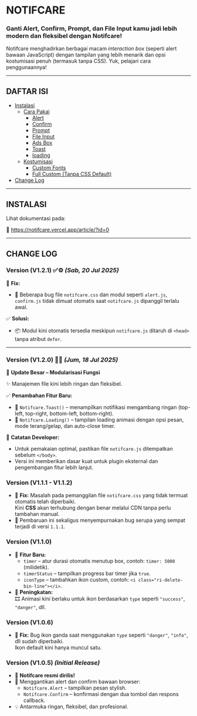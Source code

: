 # NOTIFCARE

### Ganti Alert, Confirm, Prompt, dan File Input kamu jadi lebih modern dan fleksibel dengan **Notifcare**!

Notifcare menghadirkan berbagai macam *interaction box* (seperti alert bawaan JavaScript) dengan tampilan yang lebih menarik dan opsi kostumisasi penuh (termasuk tanpa CSS). Yuk, pelajari cara penggunaannya!

---

## DAFTAR ISI
- [Instalasi](#instalasi)
  - [Cara Pakai](#penggunaan)
    - [Alert](#alert)
    - [Confirm](#confirm)
    - [Prompt](#prompt)
    - [File Input](#file-input)
    - [Ads Box](#ads)
    - [Toast](#toast)
    - [loading](#loading)
  - [Kostumisasi](#kostumisasi)
    - [Custom Fonts](#ganti-font)
    - [Full Custom (Tanpa CSS Default)](#full-custom)
- [Change Log](#change-log)

---

## INSTALASI

Lihat dokumentasi pada:

📄 https://notifcare.vercel.app/article/?id=0

---

## CHANGE LOG

### Version (V1.2.1) ✅⚙️ *(Sab, 20 Jul 2025)*

🔧 **Fix:**
- 🚫 Beberapa bug file `notifcare.css` dan modul seperti `alert.js`, `confirm.js` tidak dimuat otomatis saat `notifcare.js` dipanggil terlalu awal.

✅ **Solusi:**
- 📦 Modul kini otomatis tersedia meskipun `notifcare.js` ditaruh di `<head>` tanpa atribut `defer`.

---

### Version (V1.2.0) 🎯🔥 *(Jum, 18 Jul 2025)*

🚀 **Update Besar – Modularisasi Fungsi**

✨ Manajemen file kini lebih ringan dan fleksibel.

✅ **Penambahan Fitur Baru:**
- 🔸 `Notifcare.Toast()` – menampilkan notifikasi mengambang ringan (top-left, top-right, bottom-left, bottom-right).
- 🔸 `Notifcare.Loading()` – tampilan loading animasi dengan opsi pesan, mode terang/gelap, dan auto-close timer.

📌 **Catatan Developer:**
- Untuk pemakaian optimal, pastikan file `notifcare.js` ditempatkan sebelum `</body>`.
- Versi ini memberikan dasar kuat untuk plugin eksternal dan pengembangan fitur lebih lanjut.

### Version (V1.1.1 - V1.1.2)
- 🔧 **Fix:** Masalah pada pemanggilan file `notifcare.css` yang tidak termuat otomatis telah diperbaiki.  
  Kini **CSS** akan terhubung dengan benar melalui CDN tanpa perlu tambahan manual.
- 🔁 Pembaruan ini sekaligus menyempurnakan bug serupa yang sempat terjadi di versi `1.1.1`.

### Version (V1.1.0)
- 🌟 **Fitur Baru:**
  - `timer` – atur durasi otomatis menutup box, contoh: `timer: 5000` (milidetik).
  - `timerStatus` – tampilkan progress bar timer jika `true`.
  - `iconType` – tambahkan ikon custom, contoh: `<i class="ri-delete-bin-line"></i>`.
- 🔁 **Peningkatan:**  
  🎞️ Animasi kini berlaku untuk ikon berdasarkan `type` seperti `"success"`, `"danger"`, dll.

### Version (V1.0.6)
- 🔧 **Fix:** Bug ikon ganda saat menggunakan `type` seperti `"danger"`, `"info"`, dll sudah diperbaiki.  
  Ikon default kini hanya muncul satu.

### Version (V1.0.5) *(Initial Release)*
- 🚀 **Notifcare resmi dirilis!**
- 🎨 Menggantikan alert dan confirm bawaan browser:
  - `Notifcare.Alert` – tampilkan pesan stylish.
  - `Notifcare.Confirm` – konfirmasi dengan dua tombol dan respons callback.
- 💡 Antarmuka ringan, fleksibel, dan profesional.

